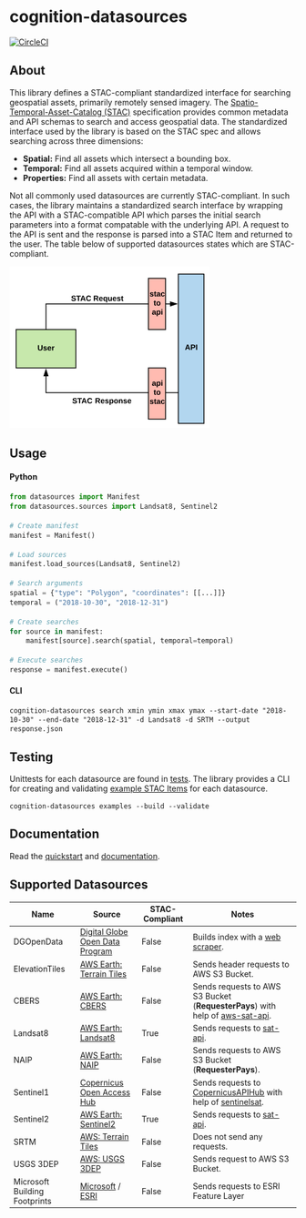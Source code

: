 # cognition-datasources

[![CircleCI](https://circleci.com/gh/geospatial-jeff/cognition-datasources/tree/master.svg?style=svg)](https://circleci.com/gh/geospatial-jeff/cognition-datasources/tree/master)

## About
This library defines a STAC-compliant standardized interface for searching geospatial assets, primarily remotely sensed imagery.  The [Spatio-Temporal-Asset-Catalog (STAC)](https://github.com/radiantearth/stac-spec) specification provides common metadata and API schemas to search and access geospatial data.  The standardized interface used by the library is based on the STAC spec and allows searching across three dimensions:

- **Spatial:** Find all assets which intersect a bounding box.
- **Temporal:** Find all assets acquired within a temporal window.
- **Properties:** Find all assets with certain  metadata.

Not all commonly used datasources are currently STAC-compliant.  In such cases, the library maintains a standardized search interface by wrapping the API with a STAC-compatible API which parses the initial search parameters into a format compatable with the underlying API.  A request to the API is sent and the response is parsed into a STAC Item and returned to the user.  The table below of supported datasources states which are STAC-compliant.

![title](docs/images/api-diagram.png)

## Usage
#### Python
```python
from datasources import Manifest
from datasources.sources import Landsat8, Sentinel2

# Create manifest
manifest = Manifest()

# Load sources
manifest.load_sources(Landsat8, Sentinel2)

# Search arguments
spatial = {"type": "Polygon", "coordinates": [[...]]}
temporal = ("2018-10-30", "2018-12-31")

# Create searches
for source in manifest:
    manifest[source].search(spatial, temporal=temporal)

# Execute searches
response = manifest.execute()
```

#### CLI
```
cognition-datasources search xmin ymin xmax ymax --start-date "2018-10-30" --end-date "2018-12-31" -d Landsat8 -d SRTM --output response.json
```

## Testing
Unittests for each datasource are found in [tests](/tests/).  The library provides a CLI for creating and validating [example STAC Items](/docs/examples/) for each datasource.

```
cognition-datasources examples --build --validate
```

## Documentation
Read the [quickstart](./docs/quickstart.ipynb) and [documentation](./docs).

## Supported Datasources
| Name | Source | STAC-Compliant | Notes |
|----------------|--------------------------------------------------------------------------|----------------|--------------------------------------------------------------------------------------------------------------------------------------------------------------------------------------------|
| DGOpenData | [Digital Globe Open Data Program](https://www.digitalglobe.com/ecosystem/open-data) | False | Builds index with a [web scraper](https://github.com/geospatial-jeff/dg-open-data-scraper). |
| ElevationTiles | [AWS Earth: Terrain Tiles](https://registry.opendata.aws/terrain-tiles/) | False | Sends header requests to AWS S3 Bucket. |
| CBERS | [AWS Earth: CBERS](https://registry.opendata.aws/cbers/) | False | Sends requests to AWS S3 Bucket (**RequesterPays**) with help of [aws-sat-api](https://github.com/RemotePixel/aws-sat-api-py). |
| Landsat8 | [AWS Earth: Landsat8](https://registry.opendata.aws/landsat-8/) | True | Sends requests to [sat-api]( https://github.com/sat-utils/sat-api). |
| NAIP | [AWS Earth: NAIP](https://registry.opendata.aws/naip/) | False | Sends requests to AWS S3 Bucket (**RequesterPays**). |
| Sentinel1 | [Copernicus Open Access Hub](https://scihub.copernicus.eu/) | False | Sends requests to [CopernicusAPIHub](https://scihub.copernicus.eu/twiki/do/view/SciHubWebPortal/APIHubDescription) with help of [sentinelsat](https://github.com/sentinelsat/sentinelsat). |
| Sentinel2 | [AWS Earth: Sentinel2](https://registry.opendata.aws/sentinel-2/) | True | Sends requests to [sat-api](https://github.com/sat-utils/sat-api). |
| SRTM | [AWS: Terrain Tiles](https://registry.opendata.aws/terrain-tiles/) | False | Does not send any requests. |
| USGS 3DEP | [AWS: USGS 3DEP](https://registry.opendata.aws/usgs-lidar/) | False | Sends request to AWS S3 Bucket. |
| Microsoft Building Footprints | [Microsoft](https://github.com/Microsoft/USBuildingFootprints) / [ESRI](https://www.arcgis.com/home/item.html?id=f40326b0dea54330ae39584012807126) | False | Sends requests to ESRI Feature Layer |